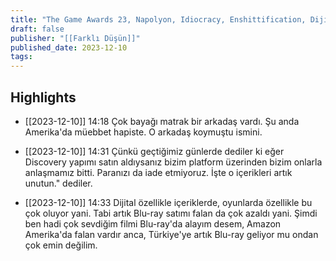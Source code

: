 ```yaml
---
title: "The Game Awards 23, Napolyon, Idiocracy, Enshittification, Dijital Ürün Tüketmek"
draft: false
publisher: "[[Farklı Düşün]]"
published_date: 2023-12-10
tags:
---
```



## Highlights
* [[2023-12-10]] 14:18  Çok bayağı matrak bir arkadaş vardı. Şu anda Amerika'da müebbet hapiste. O arkadaş koymuştu ismini.

* [[2023-12-10]] 14:31  Çünkü geçtiğimiz günlerde dediler ki eğer Discovery yapımı satın aldıysanız bizim platform üzerinden bizim onlarla anlaşmamız bitti. Paranızı da iade etmiyoruz. İşte o içerikleri artık unutun." dediler.

* [[2023-12-10]] 14:33  Dijital özellikle içeriklerde, oyunlarda özellikle bu çok oluyor yani. Tabi artık Blu-ray satımı falan da çok azaldı yani. Şimdi ben hadi çok sevdiğim filmi Blu-ray'da alayım desem, Amazon Amerika'da falan vardır anca, Türkiye'ye artık Blu-ray geliyor mu ondan çok emin değilim.

